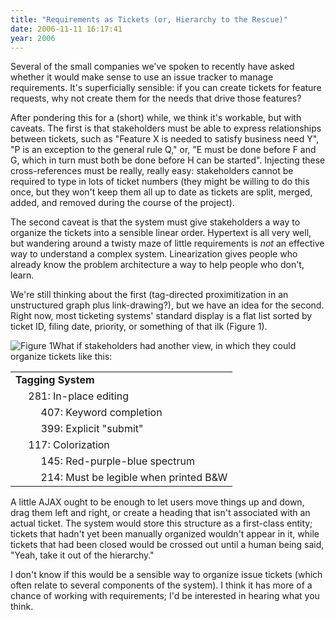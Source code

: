 ```yaml
---
title: "Requirements as Tickets (or, Hierarchy to the Rescue)"
date: 2006-11-11 16:17:41
year: 2006
---
```

Several of the small companies we've spoken to recently have asked whether it would make sense to use an issue tracker to manage requirements.  It's superficially sensible: if you can create tickets for feature requests, why not create them for the needs that drive those features?

After pondering this for a (short) while, we think it's workable, but with caveats.  The first is that stakeholders must be able to express relationships between tickets, such as "Feature X is needed to satisfy business need Y", "P is an exception to the general rule Q," or, "E must be done before F and G, which in turn must both be done before H can be started".  Injecting these cross-references must be really, really easy: stakeholders cannot be required to type in lots of ticket numbers (they might be willing to do this once, but they won't keep them all up to date as tickets are split, merged, added, and removed during the course of the project).

The second caveat is that the system must give stakeholders a way to organize the tickets into a sensible linear order.  Hypertext is all very well, but wandering around a twisty maze of little requirements is <em>not</em> an effective way to understand a complex system.  Linearization gives people who already know the problem architecture a way to help people who don't, learn.

We're still thinking about the first (tag-directed proximitization in an unstructured graph plus link-drawing?), but we have an idea for the second.  Right now, most ticketing systems' standard display is a flat list sorted by ticket ID, filing date, priority, or something of that ilk (Figure 1).

<img id="image717" alt="Figure 1" src="{{site.github.url}}/files/2006/11/tickets.png" />What if stakeholders had another view, in which they could organize tickets like this:
<table>
<tr>
<td colspan="3"><strong>Tagging System</strong></td>
</tr>
<tr>
<td>&nbsp;</td>
<td colspan="2">281: In-place editing</td>
</tr>
<tr>
<td>&nbsp;</td>
<td>&nbsp;</td>
<td>407: Keyword completion</td>
</tr>
<tr>
<td>&nbsp;</td>
<td>&nbsp;</td>
<td>399: Explicit "submit"</td>
</tr>
<tr>
<td>&nbsp;</td>
<td colspan="2">117: Colorization</td>
</tr>
<tr>
<td>&nbsp;</td>
<td>&nbsp;</td>
<td>145: Red-purple-blue spectrum</td>
</tr>
<tr>
<td>&nbsp;</td>
<td>&nbsp;</td>
<td>214: Must be legible when printed B&W</td>
</tr>
</table>
A little AJAX ought to be enough to let users move things up and down, drag them left and right, or create a heading that isn't associated with an actual ticket.  The system would store this structure as a first-class entity; tickets that hadn't yet been manually organized wouldn't appear in it, while tickets that had been closed would be crossed out until a human being said, "Yeah, take it out of the hierarchy."

I don't know if this would be a sensible way to organize issue tickets (which often relate to several components of the system).  I think it has more of a chance of working with requirements; I'd be interested in hearing what you think.
